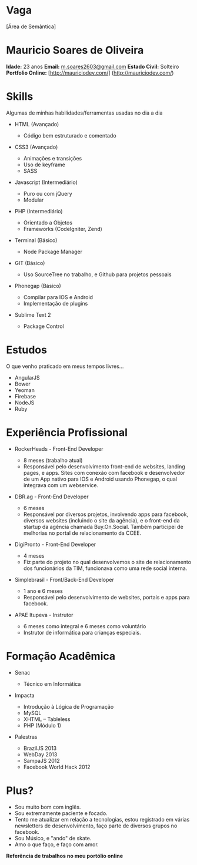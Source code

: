 Vaga
====

[Área de Semântica]


Mauricio Soares de Oliveira
===========================

**Idade:** 23 anos
**Email:** m.soares2603@gmail.com
**Estado Civil:** Solteiro
**Portfolio Online:** [http://mauriciodev.com/] (http://mauriciodev.com/)

Skills
======

Algumas de minhas habilidades/ferramentas usadas no dia a dia

* HTML (Avançado)
	* Código bem estruturado e comentado

* CSS3 (Avançado)
	* Animações e transições
	* Uso de keyframe
	* SASS

* Javascript (Intermediário)
	* Puro ou com jQuery
	* Modular

* PHP (Intermediário)
	* Orientado a Objetos
	* Frameworks (CodeIgniter, Zend)

* Terminal (Básico)
	* Node Package Manager

* GIT (Básico)
	* Uso SourceTree no trabalho, e Github para projetos pessoais

* Phonegap (Básico)
	* Compilar para IOS e Android
	* Implementação de plugins

* Sublime Text 2
	* Package Control


Estudos
=======

O que venho praticado em meus tempos livres...

* AngularJS
* Bower
* Yeoman
* Firebase
* NodeJS
* Ruby

Experiência Profissional
========================

* RockerHeads - Front-End Developer
	* 8 meses (trabalho atual)
	* Responsável pelo desenvolvimento front-end de websites, landing pages, e apps. Sites com conexão com facebook e desenvolvedor de um App nativo para IOS e Android usando Phonegap, o qual integrava com um webservice.

* DBR.ag - Front-End Developer
	* 6 meses
	* Responsável por diversos projetos, involvendo apps para facebook, diversos websites (incluindo o site da agência), e o front-end da startup da agência chamada Buy.On.Social. Também participei de melhorias no portal de relacionamento da CCEE.

* DigiPronto - Front-End Developer
	* 4 meses
	* Fiz parte do projeto no qual desenvolvemos o site de relacionamento dos funcionários da TIM, funcionava como uma rede social interna.

* Simplebrasil - Front/Back-End Developer
	* 1 ano e 6 meses
	* Responsável pelo desenvolvimento de websites, portais e apps para facebook.

* APAE Itupeva - Instrutor
	* 6 meses como integral e 6 meses como voluntário
	* Instrutor de informática para crianças especiais.

Formação Acadêmica
==================
* Senac
	* Técnico em Informática

* Impacta
	* Introdução à Lógica de Programação
	* MySQL
	* XHTML – Tableless
	* PHP (Módulo 1)

* Palestras
	* BrazilJS 2013
	* WebDay 2013
	* SampaJS 2012
	* Facebook World Hack 2012

Plus?
=====

* Sou muito bom com inglês.
* Sou extremamente paciente e focado.
* Tento me atualizar em relação a tecnologias, estou registrado em várias newsletters de desenvolvimento, faço parte de diversos grupos no facebook.
* Sou Músico, e "ando" de skate.
* Amo o que faço, e faço com amor.

**Referência de trabalhos no meu portólio online**